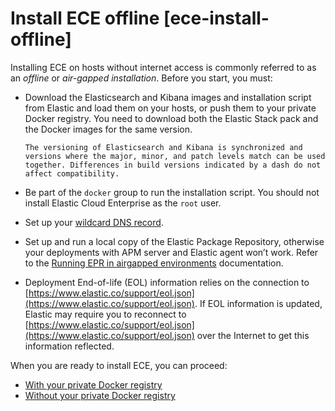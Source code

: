 # Install ECE offline [ece-install-offline]

Installing ECE on hosts without internet access is commonly referred to as an *offline* or *air-gapped installation*. Before you start, you must:

* Download the Elasticsearch and Kibana images and installation script from Elastic and load them on your hosts, or push them to your private Docker registry. You need to download both the Elastic Stack pack and the Docker images for the same version.

    ```
    The versioning of Elasticsearch and Kibana is synchronized and versions where the major, minor, and patch levels match can be used together. Differences in build versions indicated by a dash do not affect compatibility.
    ```

* Be part of the `docker` group to run the installation script. You should not install Elastic Cloud Enterprise as the `root` user.
* Set up your [wildcard DNS record](../../../deploy-manage/deploy/cloud-enterprise/ece-wildcard-dns.md).
* Set up and run a local copy of the Elastic Package Repository, otherwise your deployments with APM server and Elastic agent won’t work. Refer to the [Running EPR in airgapped environments](docs-content://docs/reference/ingestion-tools/fleet/air-gapped.md#air-gapped-diy-epr) documentation.
* Deployment End-of-life (EOL) information relies on the connection to [https://www.elastic.co/support/eol.json](https://www.elastic.co/support/eol.json). If EOL information is updated, Elastic may require you to reconnect to [https://www.elastic.co/support/eol.json](https://www.elastic.co/support/eol.json) over the Internet to get this information reflected.

When you are ready to install ECE, you can proceed:

* [With your private Docker registry](../../../deploy-manage/deploy/cloud-enterprise/ece-install-offline-with-registry.md)
* [Without your private Docker registry](../../../deploy-manage/deploy/cloud-enterprise/ece-install-offline-no-registry.md)




